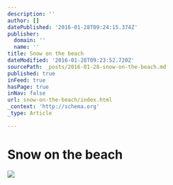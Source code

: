 ```yaml
---
description: ''
author: []
datePublished: '2016-01-28T09:24:15.374Z'
publisher:
  domain: ''
  name: ''
title: Snow on the beach
dateModified: '2016-01-28T09:23:52.720Z'
sourcePath: _posts/2016-01-28-snow-on-the-beach.md
published: true
inFeed: true
hasPage: true
inNav: false
url: snow-on-the-beach/index.html
_context: 'http://schema.org'
_type: Article

---
```

# Snow on the beach
![](https://the-grid-user-content.s3-us-west-2.amazonaws.com/048494e8-f124-46b8-b6de-617986e55453.png)